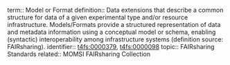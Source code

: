 term:: Model or Format
definition:: Data extensions that describe a common structure for data of a given experimental type and/or resource infrastructure. Models/Formats provide a structured representation of data and metadata information using a conceptual model or schema, enabling (syntactic) interoperability among infrastructure systems (definition source: FAIRsharing).
identifier:: [t4fs:0000379](https://bioregistry.io/t4fs:0000379), [t4fs:0000098](https://bioregistry.io/t4fs:0000098)
topic:: FAIRsharing Standards
related:: MOMSI FAIRsharing Collection
